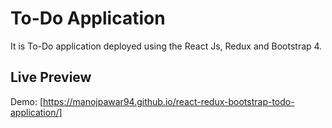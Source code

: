 # To-Do Application
It is To-Do application deployed using the React Js, Redux and Bootstrap 4.

## Live Preview
Demo: [https://manojpawar94.github.io/react-redux-bootstrap-todo-application/] 
